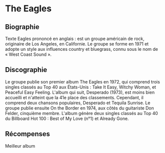 # The Eagles

## Biographie

Texte Eagles prononcé en anglais : est un groupe américain de rock, originaire de Los Angeles, en Californie. Le groupe se forme en 1971 et adopte un style aux influences country et bluegrass, connu sous le nom de « West Coast Sound ».

## Discographie
Le groupe publie son premier album The Eagles en 1972, qui comprend trois singles classés au Top 40 aux États-Unis : Take It Easy, Witchy Woman, et Peaceful Easy Feeling. L'album qui suit, Desperado (1973), est moins bien accueilli et n'atteint que la 41e place des classements. Cependant, il comprend deux chansons populaires, Desperado et Tequila Sunrise. Le groupe publie ensuite On the Border en 1974, aux côtés du guitariste Don Felder, cinquième membre. L'album génère deux singles classés au Top 40 du Billboard Hot 100 : Best of My Love (n°1) et Already Gone.

## Récompenses 
Meilleur album